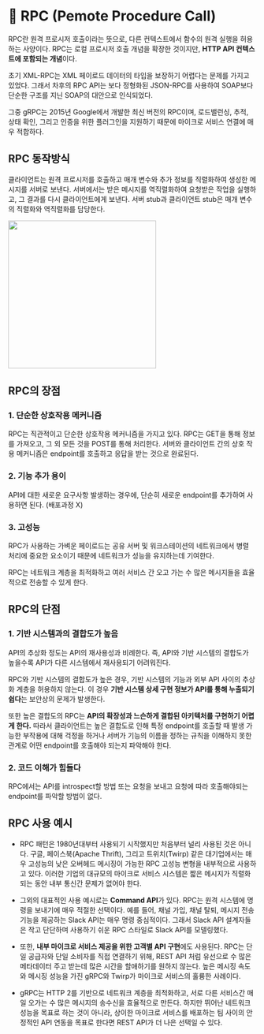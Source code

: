 # 🌻 RPC (Pemote Procedure Call)

RPC란 원격 프로시저 호출이라는 뜻으로, 다른 컨텍스트에서 함수의 원격 실행을 허용하는 사양이다. RPC는 로컬 프로시저 호출 개념을 확장한 것이지만, **HTTP API 컨텍스트에 포함되는 개념**이다.

초기 XML-RPC는 XML 페이로드 데이터의 타입을 보장하기 어렵다는 문제를 가지고 있었다. 그래서 차후의 RPC API는 보다 정형화된 JSON-RPC를 사용하여 SOAP보다 단순한 구조를 지닌 SOAP의 대안으로 인식되었다. 

그중 gRPC는 2015년 Google에서 개발한 최신 버전의 RPC이며, 로드밸런싱, 추적, 상태 확인, 그리고 인증을 위한 플러그인을 지원하기 때문에 마이크로 서비스 연결에 매우 적합하다.

## RPC 동작방식

클라이언트는 원격 프로시저를 호출하고 매개 변수와 추가 정보를 직렬화하여 생성한 메시지를 서버로 보낸다. 서버에서는 받은 메시지를 역직렬화하여 요청받은 작업을 실행하고, 그 결과를 다시 클라이언트에게 보낸다. 서버 stub과 클라이언트 stub은 매개 변수의 직렬화와 역직렬화를 담당한다.

<img height=300px src="https://user-images.githubusercontent.com/81006587/205655749-04d89a82-7a13-4218-acc1-398d9e328a3c.png"/>

## RPC의 장점

### 1. 단순한 상호작용 메커니즘

RPC는 직관적이고 단순한 상호작용 메커니즘을 가지고 있다. RPC는 GET을 통해 정보를 가져오고, 그 외 모든 것을 POST를 통해 처리한다. 서버와 클라이언트 간의 상호 작용 메커니즘은 endpoint를 호출하고 응답을 받는 것으로 완료된다.


### 2. 기능 추가 용이

API에 대한 새로운 요구사항 발생하는 경우에, 단순히 새로운 endpoint를 추가하여 사용하면 된다. (배포과정 X)

### 3. 고성능

RPC가 사용하는 가벼운 페이로드는 공유 서버 및 워크스테이션의 네트워크에서 병렬 처리에 중요한 요소이기 때문에 네트워크가 성능을 유지하는데 기여한다.

RPC는 네트워크 계층을 최적화하고 여러 서비스 간 오고 가는 수 많은 메시지들을 효율적으로 전송할 수 있게 한다.

## RPC의 단점

### 1. 기반 시스템과의 결합도가 높음

API의 추상화 정도는 API의 재사용성과 비례한다. 즉, API와 기반 시스템의 결합도가 높을수록 API가 다른 시스템에서 재사용되기 어려워진다.

RPC와 기반 시스템의 결합도가 높은 경우, 기반 시스템의 기능과 외부 API 사이의 추상화 계층을 허용하지 않는다. 이 경우 **기반 시스템 상세 구현 정보가 API를 통해 누출되기 쉽다**는 보안상의 문제가 발생한다.

또한 높은 결합도의 RPC는 **API의 확장성과 느슨하게 결합된 아키텍처를 구현하기 어렵게 한다.** 따라서 클라이언트는 높은 결합도로 인해 특정 endpoint를 호출할 때 발생 가능한 부작용에 대해 걱정을 하거나 서버가 기능의 이름을 정하는 규칙을 이해하지 못한 관계로 어떤 endpoint를 호출해야 되는지 파악해야 한다.

### 2. 코드 이해가 힘들다

RPC에서는 API를 introspect할 방법 또는 요청을 보내고 요청에 따라 호출해야되는 endpoint를 파악할 방법이 없다.

## RPC 사용 예시

- RPC 패턴은 1980년대부터 사용되기 시작했지만 처음부터 널리 사용된 것은 아니다. 구글, 페이스북(Apache Thrift), 그리고 트위치(Twirp) 같은 대기업에서는 매우 고성능의 낮은 오버헤드 메시징이 가능한 RPC 고성능 변형을 내부적으로 사용하고 있다. 이러한 기업의 대규모의 마이크로 서비스 시스템은 짧은 메시지가 직렬화되는 동안 내부 통신간 문제가 없어야 한다.

- 그외의 대표적인 사용 예시로는 **Command API**가 있다. RPC는 원격 시스템에 명령을 보내기에 매우 적절한 선택이다. 예를 들어, 채널 가입, 채널 탈퇴, 메시지 전송 기능을 제공하는 Slack API는 매우 명령 중심적이다. 그래서 Slack API 설계자들은 작고 단단하며 사용하기 쉬운 RPC 스타일로 Slack API를 모델링했다.

- 또한, **내부 마이크로 서비스 제공을 위한 고객별 API 구현**에도 사용된다. RPC는 단일 공급자와 단일 소비자를 직접 연결하기 위해, REST API 처럼 유선으로 수 많은 메타데이터 주고 받는데 많은 시간을 할애하기를 원하지 않는다. 높은 메시징 속도와 메시징 성능을 가진 gRPC와 Twirp가 마이크로 서비스의 훌륭한 사례이다.

- gRPC는 HTTP 2를 기반으로 네트워크 계층을 최적화하고, 서로 다른 서비스간 매일 오가는 수 많은 메시지의 송수신을 효율적으로 만든다. 하지만 뛰어난 네트워크 성능을 목표로 하는 것이 아니라, 상이한 마이크로 서비스를 배포하는 팀 사이의 안정적인 API 연동을 목표로 한다면 REST API가 더 나은 선택일 수 있다.